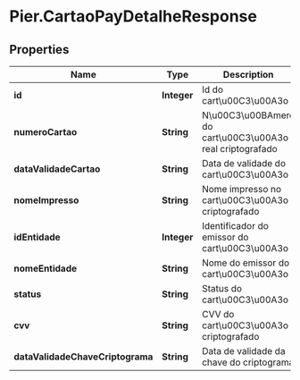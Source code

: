 # Pier.CartaoPayDetalheResponse

## Properties
Name | Type | Description | Notes
------------ | ------------- | ------------- | -------------
**id** | **Integer** | Id do cart\u00C3\u00A3o | [optional] 
**numeroCartao** | **String** | N\u00C3\u00BAmero do cart\u00C3\u00A3o real criptografado | [optional] 
**dataValidadeCartao** | **String** | Data de validade do cart\u00C3\u00A3o | [optional] 
**nomeImpresso** | **String** | Nome impresso no cart\u00C3\u00A3o criptografado | [optional] 
**idEntidade** | **Integer** | Identificador do emissor do cart\u00C3\u00A3o | [optional] 
**nomeEntidade** | **String** | Nome do emissor do cart\u00C3\u00A3o | [optional] 
**status** | **String** | Status do cart\u00C3\u00A3o | [optional] 
**cvv** | **String** | CVV do cart\u00C3\u00A3o criptografado | [optional] 
**dataValidadeChaveCriptograma** | **String** | Data de validade da chave do criptograma | [optional] 



